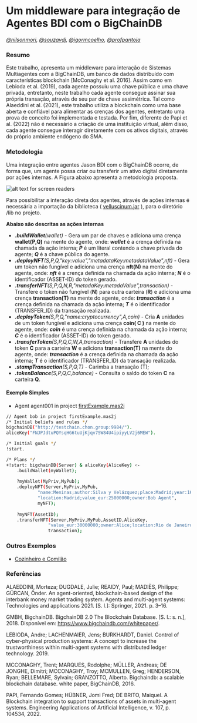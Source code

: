 # Um middleware para integração de Agentes BDI com o BigChainDB
_[@nilsonmori](https://github.com/nilsonmori/), [@souzavdj](https://github.com/souzavdj), [@igormcoelho](https://github.com/igormcoelho), [@profpantoja](https://github.com/profpantoja)_

### Resumo
Este trabalho, apresenta um middleware para interação de Sistemas Multiagentes com a BigChainDB, um banco de dados distribuído com características blockchain [McConaghy et al. 2016]. Assim como em Lebioda et al. (2019), cada agente possuiu uma chave pública e uma chave privada, entretanto, neste trabalho cada agente consegue assinar sua própria transação, através de seu par de chave assimétrica. Tal como Alaeddini et al. (2021), este trabalho utiliza a blockchain como uma base aberta e confiável para alimentar as crenças dos agentes, entretanto uma prova de conceito foi implementada e testada. Por fim, diferente de Papi et al. (2022) não é necessário a criação de uma instituição virtual, além disso, cada agente consegue interagir diretamente com os ativos digitais, através do próprio ambiente endógeno do SMA.

### Metodologia
Uma integração entre agentes Jason BDI com o BigChainDB ocorre, de forma que, um agente possa criar ou transferir um ativo digital diretamente por ações internas.
A Figura abaixo apresenta a metodologia proposta.

![alt text for screen readers](https://raw.githubusercontent.com/nilsonmori/velluscinum/master/paper/schema.png "shema.png")

Para possibilitar a interação direta dos agentes, através de ações internas é necessária a importação da biblioteca ( [velluscinum.jar](https://raw.githubusercontent.com/nilsonmori/velluscinum/master/velluscinum-project/out/velluscinum.jar) ), para o diretório /lib no projeto.

__Abaixo são descritas as ações internas__
* ___.buildWallet__(wallet)_ -  Gera um par de chaves e adiciona uma crença __wallet(P,Q)__ na mente do agente, onde: ___wallet___ é a crença definida na chamada da ação interna; ___P___ é um literal contendo a chave privada do agente; ___Q___ é a chave pública do agente.
* ___.deployNFT__(S,P,Q,"key:value","metadataKey:metadataValue",nft)_  - Gera um token não fungível e adiciona uma crença __nft(N)__ na mente do agente, onde: ___nft___ é a crença definida na chamada da ação interna; ___N___ é o identificador (ASSET-ID) do token gerado.
* ___.transferNFT__(S,P,Q,N,R,"metadaKey:metadaValue",transaction)_ - Transfere o token não fungível (__N__) para outra carteira (__R__) e adiciona uma crença __transaction(T)__ na mente do agente, onde: ___transaction___ é a crença definida na chamada da ação interna; ___T___ é o identificador (TRANSFER_ID) da transação realizada.
* ___.deployToken__(S,P,Q,"name:cryptocurrency",A,coin)_ - Cria __A__ unidades de um token fungível e adiciona uma crença __coin( C )__ na mente do agente, onde: ___coin___ é uma crença definida na chamada da ação interna; ___C___ é o identificador (ASSET-ID) do token gerado.
* ___.transferToken__(S,P,Q,C,W,A,transaction)_ - Transfere __A__ unidades do token __C__ para a carteira __W__ e adiciona __transaction(T)__ na mente do agente, onde: ___transaction___ é a crença definida na chamada da ação interna; ___T___ é o identificador (TRANSFER_ID) da transação realizada.
* ___.stampTransaction__(S,P,Q,T)_ - Carimba a transação (T);
* ___.tokenBalance__(S,P,Q,C,balance)_ - Consulta o saldo do token __C__ na carteira __Q__.

#### Exemplo Simples
* Agent agent001 in project [firstExample.mas2j](https://github.com/nilsonmori/velluscinum/tree/master/examples/01-firstExample)
```sh
// Agent bob in project firstExample.mas2j
/* Initial beliefs and rules */
bigchainDB("http://testchain.chon.group:9984/").
aliceKey("FNJPJdtuPQYsqHG6tuUjKjqv7SW84U4ipiyyLV2j6MEW").

/* Initial goals */
!start.

/* Plans */
+!start: bigchainDB(Server) & aliceKey(AliceKey) <-
	.buildWallet(myWallet);
	
	?myWallet(MyPriv,MyPub);
	.deployNFT(Server,MyPriv,MyPub,
			"name:Meninas;author:Silva y Velázquez;place:Madrid;year:1656",
			"location:Madrid;value_eur:25000000;owner:Bob Agent",
			myNFT);	
			
	?myNFT(AssetID);
	.transferNFT(Server,MyPriv,MyPub,AssetID,AliceKey,
				"value_eur:30000000;owner:Alice;location:Rio de Janeiro",
				transaction);
```


### Outros Exemplos
* [Cozinheiro e Comilão](https://github.com/nilsonmori/velluscinum/tree/master/examples/02-cozinheiroEcomilao)

### Referências
ALAEDDINI, Morteza; DUGDALE, Julie; REAIDY, Paul; MADIÈS, Philippe; GÜRCAN, Önder. An agent-oriented, blockchain-based design of the interbank money market trading system. Agents and multi-agent systems: Technologies and applications 2021. [S. l.]: Springer, 2021. p. 3–16.

GMBH, BigchainDB. BigchainDB 2.0 The Blockchain Database. [S. l.: s. n.], 2018. Disponível em: https://www.bigchaindb.com/whitepaper/.

LEBIODA, Andre; LACHENMAIER, Jens; BURKHARDT, Daniel. Control of cyber-physical production systems: A concept to increase the trustworthiness within multi-agent systems with distributed ledger technology. 2019.

MCCONAGHY, Trent; MARQUES, Rodolphe; MÜLLER, Andreas; DE JONGHE, Dimitri; MCCONAGHY, Troy; MCMULLEN, Greg; HENDERSON, Ryan; BELLEMARE, Sylvain; GRANZOTTO, Alberto. Bigchaindb: a scalable blockchain database. white paper, BigChainDB, 2016.

PAPI, Fernando Gomes; HÜBNER, Jomi Fred; DE BRITO, Maiquel. A Blockchain integration to support transactions of assets in multi-agent systems. Engineering Applications of Artificial Intelligence, v. 107, p. 104534, 2022.
